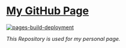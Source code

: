 <h1><a href="https://yungsamd17.github.io/">My GitHub Page</h1>

[![pages-build-deployment](https://github.com/yungsamd17/yungsamd17.github.io/actions/workflows/pages/pages-build-deployment/badge.svg?branch=main&event=deployment_status)](https://github.com/yungsamd17/yungsamd17.github.io/actions/workflows/pages/pages-build-deployment)

<em>This Repository is used for my personal page.</em>
